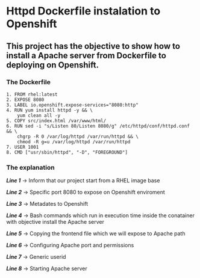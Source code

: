 # Httpd Dockerfile instalation to Openshift
 
## This project has the objective to show how to install a Apache server from Dockerfile to deploying on Openshift.

### The Dockerfile
```
1. FROM rhel:latest
2. EXPOSE 8080
3. LABEL io.openshift.expose-services="8080:http"
4. RUN yum install httpd -y && \
    yum clean all -y
5. COPY src/index.html /var/www/html/
6. RUN sed -i "s/Listen 80/Listen 8080/g" /etc/httpd/conf/httpd.conf && \
    chgrp -R 0 /var/log/httpd /var/run/httpd && \
    chmod -R g=u /var/log/httpd /var/run/httpd
7. USER 1001
8. CMD ["usr/sbin/httpd", "-D", "FOREGROUND"]
```
### The explanation

***Line 1*** -> Inform that our project start from a RHEL image base

***Line 2*** -> Specific port 8080 to expose on Openshift enviroment

***Line 3*** -> Metadates to Openshift

***Line 4*** -> Bash commands which run in execution time inside the conatainer with objective install the Apache server

***Line 5*** -> Copying the frontend file which we will expose to Apache path

***Line 6*** -> Configuring Apache port and permissions

***Line 7*** -> Generic userid

***Line 8*** -> Starting Apache server
